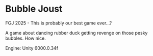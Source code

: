 # Bubble Joust
FGJ 2025 - This is probably our best game ever...?

A game about dancing rubber duck getting revenge on those pesky bubbles. How nice.

Engine: Unity 6000.0.34f
